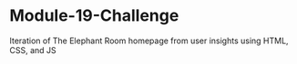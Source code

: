 # Module-19-Challenge
 Iteration of The Elephant Room homepage from user insights using HTML, CSS, and JS
